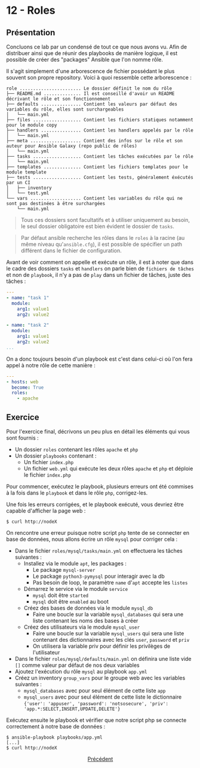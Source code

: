 # 12 - Roles

## Présentation

Concluons ce lab par un condensé de tout ce que nous avons vu. Afin de distribuer ainsi que de réunir des playbooks de manière logique, il est possible de créer des "packages" Ansible que l'on nomme rôle.

Il s'agit simplement d'une arborescence de fichier possédant le plus souvent son propre repository. Voici à quoi ressemble cette arborescence :

```
role ....................... Le dossier définit le nom du rôle
├── README.md .............. Il est conseillé d'avoir un README décrivant le rôle et son fonctionnement
├── defaults ............... Contient les valeurs par défaut des variables du rôle, elles sont surchargeables
│   └── main.yml
├── files .................. Contient les fichiers statiques notamment pour le module copy
├── handlers ............... Contient les handlers appelés par le rôle
│   └── main.yml
├── meta ................... Contient des infos sur le rôle et son auteur pour Ansible Galaxy (repo public de rôles)
│   └── main.yml
├── tasks .................. Contient les tâches exécutées par le rôle
│   └── main.yml
├── templates .............. Contient les fichiers templates pour le module template
├── tests .................. Contient les tests, généralement éxécutés par un CI
│   ├── inventory
│   └── test.yml
└── vars ................... Contient les variables du rôle qui ne sont pas destinées à être surchargées
    └── main.yml
```

> Tous ces dossiers sont facultatifs et à utiliser uniquement au besoin, le seul dossier obligatoire est bien évident le dossier de `tasks`.

> Par défaut ansible recherche les rôles dans le `roles` à la racine (au même niveau qu'`ansible.cfg`), il est possible de spécifier un path différent dans le fichier de configuration.

Avant de voir comment on appelle et exécute un rôle, il est à noter que dans le cadre des dossiers `tasks` et `handlers` on parle bien de `fichiers de tâches` et non de `playbook`, il n'y a pas de `play` dans un fichier de tâches, juste des tâches :

```yaml
---
- name: "task 1"
  module:
    arg1: value1
    arg2: value2

- name: "task 2"
  module:
    arg1: value1
    arg2: value2
...
```

On a donc toujours besoin d'un playbook est c'est dans celui-ci où l'on fera appel à notre rôle de cette manière :
```yaml
---
- hosts: web
  become: True
  roles:
    - apache
```

## Exercice

Pour l'exercice final, décrivons un peu plus en détail les éléments qui vous sont fournis :
  * Un dossier `roles` contenant les rôles `apache` et `php`
  * Un dossier `playbooks` contenant :
    * Un fichier `index.php`
    * Un fichier `web.yml` qui exécute les deux rôles `apache` et `php` et déploie le fichier `index.php`

Pour commencer, exécutez le playbook, plusieurs erreurs ont été commises à la fois dans le `playbook` et dans le rôle `php`, corrigez-les.

Une fois les erreurs corrigées, et le playbook exécuté, vous devriez être capable d'afficher la page web :

```console
$ curl http://nodeX
```

On rencontre une erreur puisque notre script `php` tente de se connecter en base de données, nous allons écrire un rôle `mysql` pour corriger cela :
  * Dans le fichier `roles/mysql/tasks/main.yml` on effectuera les tâches suivantes :
    * Installez via le module `apt`, les packages :
      * Le package `mysql-server`
      * Le package `python3-pymysql` pour interagir avec la db
      * Pas besoin de loop, le paramètre `name` d'`apt` accepte les `listes`
    * Démarrez le service via le module `service`
      * `mysql` doit être `started`
      * `mysql` doit être `enabled` au boot
    * Créez des bases de données via le module `mysql_db`
      * Faire une boucle sur la variable `mysql_databases` qui sera une liste contenant les noms des bases à créer
    * Créez des utilisateurs via le module `mysql_user`
      * Faire une boucle sur la variable `mysql_users` qui sera une liste contenant des dictionnaires avec les clés `user`, `password` et `priv`
      * On utilisera la variable priv pour définir les privilèges de l'utilisateur
  * Dans le fichier `roles/mysql/defaults/main.yml` on définira une liste vide `[]` comme valeur par défaut de nos deux variables
  * Ajoutez l'exécution du rôle `mysql` au playbook `app.yml`
  * Créez un inventory `group_vars` pour le groupe web avec les variables suivantes :
    * `mysql_databases` avec pour seul élément de cette liste `app`
    * `mysql_users` avec pour seul élément de cette liste le dictionnaire `{'user': 'appuser', 'password': 'notsosecure', 'priv': 'app.*:SELECT,INSERT,UPDATE,DELETE'}`

Exécutez ensuite le playbook et vérifier que notre script php se connecte correctement à notre base de données :

```console
$ ansible-playbook playbooks/app.yml
[...]
$ curl http://nodeX
```

<div align=center >
  <a href="./11-Templates.md">Précédent</a>
</div>
